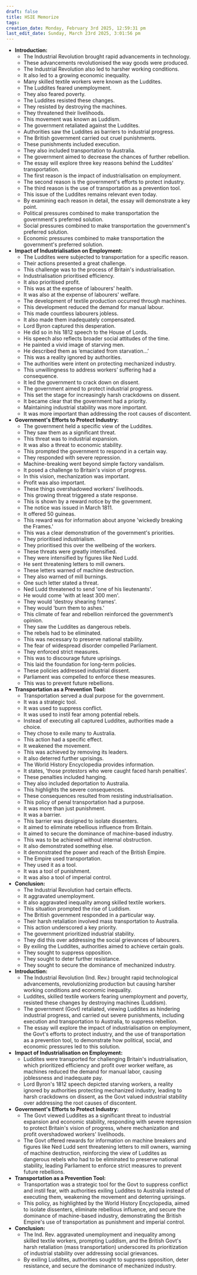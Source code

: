 ```yaml
---
draft: false
title: HSIE Memorize
tags:
creation_date: Monday, February 3rd 2025, 12:59:31 pm
last_edit_date: Sunday, March 23rd 2025, 3:01:56 pm
---
```

- **Introduction:**
    - The Industrial Revolution brought rapid advancements in technology.
    - These advancements revolutionised the way goods were produced.
    - The Industrial Revolution also led to harsher working conditions.
    - It also led to a growing economic inequality.
    - Many skilled textile workers were known as the Luddites.
    - The Luddites feared unemployment.
    - They also feared poverty.
    - The Luddites resisted these changes.
    - They resisted by destroying the machines.
    - They threatened their livelihoods.
    - This movement was known as Luddism.
    - The government retaliated against the Luddites.
    - Authorities saw the Luddites as barriers to industrial progress.
    - The British government carried out cruel punishments.
    - These punishments included execution.
    - They also included transportation to Australia.
    - The government aimed to decrease the chances of further rebellion.
    - The essay will explore three key reasons behind the Luddites' transportation.
    - The first reason is the impact of industrialisation on employment.
    - The second reason is the government's efforts to protect industry.
    - The third reason is the use of transportation as a prevention tool.
    - This issue of the Luddites remains relevant even today.
    - By examining each reason in detail, the essay will demonstrate a key point.
    - Political pressures combined to make transportation the government's preferred solution.
    - Social pressures combined to make transportation the government's preferred solution.
    - Economic pressures combined to make transportation the government's preferred solution.
- **Impact of Industrialisation on Employment:**
    - The Luddites were subjected to transportation for a specific reason.
    - Their actions presented a great challenge.
    - This challenge was to the process of Britain's industrialisation.
    - Industrialisation prioritised efficiency.
    - It also prioritised profit.
    - This was at the expense of labourers' health.
    - It was also at the expense of labourers' welfare.
    - The development of textile production occurred through machines.
    - This development reduced the demand for manual labour.
    - This made countless labourers jobless.
    - It also made them inadequately compensated.
    - Lord Byron captured this desperation.
    - He did so in his 1812 speech to the House of Lords.
    - His speech also reflects broader social attitudes of the time.
    - He painted a vivid image of starving men.
    - He described them as ‘emaciated from starvation…’
    - This was a reality ignored by authorities.
    - The authorities were intent on protecting mechanized industry.
    - This unwillingness to address workers’ suffering had a consequence.
    - It led the government to crack down on dissent.
    - The government aimed to protect industrial progress.
    - This set the stage for increasingly harsh crackdowns on dissent.
    - It became clear that the government had a priority.
    - Maintaining industrial stability was more important.
    - It was more important than addressing the root causes of discontent.
- **Government's Efforts to Protect Industry:**
    - The government held a specific view of the Luddites.
    - They saw them as a significant threat.
    - This threat was to industrial expansion.
    - It was also a threat to economic stability.
    - This prompted the government to respond in a certain way.
    - They responded with severe repression.
    - Machine-breaking went beyond simple factory vandalism.
    - It posed a challenge to Britain's vision of progress.
    - In this vision, mechanization was important.
    - Profit was also important.
    - These things overshadowed workers' livelihoods.
    - This growing threat triggered a state response.
    - This is shown by a reward notice by the government.
    - The notice was issued in March 1811.
    - It offered 50 guineas.
    - This reward was for information about anyone 'wickedly breaking the Frames.'
    - This was a clear demonstration of the government's priorities.
    - They prioritised industrialism.
    - They prioritised this over the wellbeing of the workers.
    - These threats were greatly intensified.
    - They were intensified by figures like Ned Ludd.
    - He sent threatening letters to mill owners.
    - These letters warned of machine destruction.
    - They also warned of mill burnings.
    - One such letter stated a threat.
    - Ned Ludd threatened to send 'one of his lieutenants'.
    - He would come 'with at least 300 men'.
    - They would 'destroy shearing frames'.
    - They would 'burn them to ashes.'
    - This climate of fear and rebellion reinforced the government’s opinion.
    - They saw the Luddites as dangerous rebels.
    - The rebels had to be eliminated.
    - This was necessary to preserve national stability.
    - The fear of widespread disorder compelled Parliament.
    - They enforced strict measures.
    - This was to discourage future uprisings.
    - This laid the foundation for long-term policies.
    - These policies addressed industrial dissent.
    - Parliament was compelled to enforce these measures.
    - This was to prevent future rebellions.
- **Transportation as a Prevention Tool:**
    - Transportation served a dual purpose for the government.
    - It was a strategic tool.
    - It was used to suppress conflict.
    - It was used to instil fear among potential rebels.
    - Instead of executing all captured Luddites, authorities made a choice.
    - They chose to exile many to Australia.
    - This action had a specific effect.
    - It weakened the movement.
    - This was achieved by removing its leaders.
    - It also deterred further uprisings.
    - The World History Encyclopedia provides information.
    - It states, 'those protestors who were caught faced harsh penalties'.
    - These penalties included hanging.
    - They also included deportation to Australia.
    - This highlights the severe consequences.
    - These consequences resulted from resisting industrialisation.
    - This policy of penal transportation had a purpose.
    - It was more than just punishment.
    - It was a barrier.
    - This barrier was designed to isolate dissenters.
    - It aimed to eliminate rebellious influence from Britain.
    - It aimed to secure the dominance of machine-based industry.
    - This was to be achieved without internal obstruction.
    - It also demonstrated something else.
    - It demonstrated the power and reach of the British Empire.
    - The Empire used transportation.
    - They used it as a tool.
    - It was a tool of punishment.
    - It was also a tool of imperial control.
- **Conclusion:**
    - The Industrial Revolution had certain effects.
    - It aggravated unemployment.
    - It also aggravated inequality among skilled textile workers.
    - This situation prompted the rise of Luddism.
    - The British government responded in a particular way.
    - Their harsh retaliation involved mass transportation to Australia.
    - This action underscored a key priority.
    - The government prioritized industrial stability.
    - They did this over addressing the social grievances of labourers.
    - By exiling the Luddites, authorities aimed to achieve certain goals.
    - They sought to suppress opposition.
    - They sought to deter further resistance.
    - They sought to secure the dominance of mechanized industry.
- **Introduction:**
    - The Industrial Revolution (Ind. Rev.) brought rapid technological advancements, revolutionizing production but causing harsher working conditions and economic inequality.
    - Luddites, skilled textile workers fearing unemployment and poverty, resisted these changes by destroying machines (Luddism).
    - The government (Govt) retaliated, viewing Luddites as hindering industrial progress, and carried out severe punishments, including execution and transportation to Australia, to suppress rebellion.
    - The essay will explore the impact of industrialisation on employment, the Govt's efforts to protect industry, and the use of transportation as a prevention tool, to demonstrate how political, social, and economic pressures led to this solution.
- **Impact of Industrialisation on Employment:**
    - Luddites were transported for challenging Britain's industrialisation, which prioritized efficiency and profit over worker welfare, as machines reduced the demand for manual labor, causing joblessness and inadequate pay.
    - Lord Byron's 1812 speech depicted starving workers, a reality ignored by authorities protecting mechanized industry, leading to harsh crackdowns on dissent, as the Govt valued industrial stability over addressing the root causes of discontent.
- **Government's Efforts to Protect Industry:**
    - The Govt viewed Luddites as a significant threat to industrial expansion and economic stability, responding with severe repression to protect Britain's vision of progress, where mechanization and profit overshadowed workers' livelihoods.
    - The Govt offered rewards for information on machine breakers and figures like Ned Ludd sent threatening letters to mill owners, warning of machine destruction, reinforcing the view of Luddites as dangerous rebels who had to be eliminated to preserve national stability, leading Parliament to enforce strict measures to prevent future rebellions.
- **Transportation as a Prevention Tool:**
    - Transportation was a strategic tool for the Govt to suppress conflict and instil fear, with authorities exiling Luddites to Australia instead of executing them, weakening the movement and deterring uprisings.
    - This policy, as highlighted by the World History Encyclopedia, aimed to isolate dissenters, eliminate rebellious influence, and secure the dominance of machine-based industry, demonstrating the British Empire's use of transportation as punishment and imperial control.
- **Conclusion:**
    - The Ind. Rev. aggravated unemployment and inequality among skilled textile workers, prompting Luddism, and the British Govt's harsh retaliation (mass transportation) underscored its prioritization of industrial stability over addressing social grievances.
    - By exiling Luddites, authorities sought to suppress opposition, deter resistance, and secure the dominance of mechanized industry.
